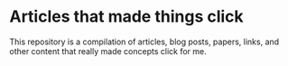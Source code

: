 # Articles that made things click

This repository is a compilation of articles, blog posts, papers, links, and
other content that really made concepts click for me.
